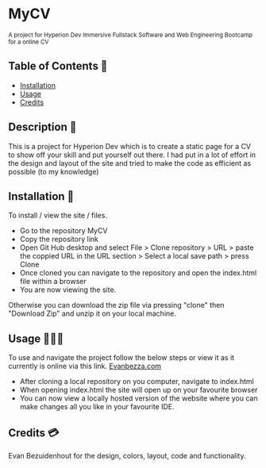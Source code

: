 # MyCV
<sub>A project for Hyperion Dev Immersive Fullstack Software and Web Engineering Bootcamp for a online CV</sub>

## Table of Contents 🏓
  * [Installation](#installation)
  * [Usage](#usage)
  * [Credits](#credits)

## Description 📝
This is a project for Hyperion Dev which is to create a static page for a CV to show off your skill and put yourself out there. I had put in a lot of effort in the design and layout of the site and tried to make the code as efficient as possible (to my knowledge) 

## Installation 💽
To install / view the site / files.

- Go to the repository MyCV
- Copy the repository link
- Open Git Hub desktop and select File > Clone repository > URL > paste the coppied URL in the URL section > Select a local save path > press Clone
- Once cloned you can navigate to the repository and open the index.html file within a browser 
- You are now viewing the site.

Otherwise you can download the zip file via pressing "clone" then "Download Zip" and unzip it on your local machine.


## Usage 🧑🏼‍💻
To use and navigate the project follow the below steps or view it as it currently is online via this link. [Evanbezza.com](https://evanbezza.com)

- After cloning a local repository on you computer, navigate to index.html
- When opening index.html the site will open up on your favourite browser
- You can now view a locally hosted version of the website where you can make changes all you like in your favourite IDE.

## Credits 💳
Evan Bezuidenhout for the design, colors, layout, code and functionality.
